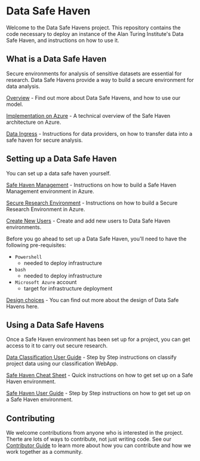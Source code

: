 # Data Safe Haven


Welcome to the Data Safe Havens project. This repository contains the code necessary to deploy an instance of the Alan Turing Institute's Data Safe Haven, and instructions on how to use it.


## What is a Data Safe Haven


Secure environments for analysis of sensitive datasets are essential for research. Data Safe Havens provide a way to build a secure environment for data analysis.


[Overview](provider-overview.md) - Find out more about Data Safe Havens, and how to use our model.

[Implementation on Azure](provider-azure-implementation-details.md) - A technical overview of the Safe Haven architecture on Azure.

[Data Ingress](provider-data-ingress.md) - Instructions for data providers, on how to transfer data into a safe haven for secure analysis.


## Setting up a Data Safe Haven


You can set up a data safe haven yourself.


[Safe Haven Management](shm_build_instructions.md) - Instructions on how to build a Safe Haven Management environment in Azure.

[Secure Research Environment](dsg_build_instructions.md) - Instructions on how to build a Secure Research Environment in Azure.

[Create New Users](https://github.com/alan-turing-institute/data-safe-haven/blob/9213c9b949be04a2a8ea5c075ee698f23115ef9f/new_dsg_environment/create-users/README.md) - Create and add new users to Data Safe Haven environments.


Before you go ahead to set up a Data Safe Haven, you'll need to have the following pre-requisites:
- `Powershell`
    - needed to deploy infrastructure
- `bash`
    - needed to deploy infrastructure
- `Microsoft Azure` account
    - target for infrastructure deployment


[Design choices](https://github.com/alan-turing-institute/data-safe-haven/tree/9213c9b949be04a2a8ea5c075ee698f23115ef9f/design) - You can find out more about the design of Data Safe Havens here.


## Using a Data Safe Havens


Once a Safe Haven environment has been set up for a project, you can get access to it to carry out secure research.


[Data Classification User Guide](safe_haven_webapp_user_guide.md) - Step by Step instructions on classify project data using our classification WebApp.

[Safe Haven Cheat Sheet](safe-haven-user-cheat-sheet.md) - Quick instructions on how to get set up on a Safe Haven environment.

[Safe Haven User Guide](safe_haven_user_guide.md) - Step by Step instructions on how to get set up on a Safe Haven environment.


## Contributing


We welcome contributions from anyone who is interested in the project. Therte are lots of ways to contribute, not just writing code. See our [Contributor Guide](https://github.com/alan-turing-institute/data-safe-haven/blob/master/CONTRIBUTING.md) to learn more about how you can contribute and how we work together as a community.
